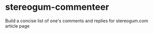 # stereogum-commenteer
Build a concise list of one's comments and replies for stereogum.com article page
